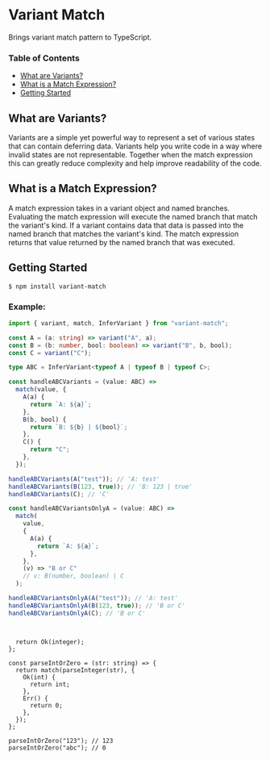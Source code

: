 # Variant Match

Brings variant match pattern to TypeScript.

### Table of Contents

- [What are Variants?](#what-are-variants)
- [What is a Match Expression?](#what-is-a-match-expression)
- [Getting Started](#getting-started)
## What are Variants?

Variants are a simple yet powerful way to represent a set of various states that can contain deferring data. Variants help you write code in a way where invalid states are not representable. Together when the match expression this can greatly reduce complexity and help improve readability of the code.

## What is a Match Expression?

A match expression takes in a variant object and named branches. Evaluating the match expression will execute the named branch that match the variant's kind. If a variant contains data that data is passed into the named branch that matches the variant's kind. The match expression returns that value returned by the named branch that was executed.

## Getting Started

```
$ npm install variant-match
```

### Example:

```ts
import { variant, match, InferVariant } from "variant-match";

const A = (a: string) => variant("A", a);
const B = (b: number, bool: boolean) => variant("B", b, bool);
const C = variant("C");

type ABC = InferVariant<typeof A | typeof B | typeof C>;

const handleABCVariants = (value: ABC) =>
  match(value, {
    A(a) {
      return `A: ${a}`;
    },
    B(b, bool) {
      return `B: ${b} | ${bool}`;
    },
    C() {
      return "C";
    },
  });

handleABCVariants(A("test")); // 'A: test'
handleABCVariants(B(123, true)); // 'B: 123 | true'
handleABCVariants(C); // 'C'

const handleABCVariantsOnlyA = (value: ABC) =>
  match(
    value,
    {
      A(a) {
        return `A: ${a}`;
      },
    },
    (v) => "B or C"
    // v: B(number, boolean) | C
  );

handleABCVariantsOnlyA(A("test")); // 'A: test'
handleABCVariantsOnlyA(B(123, true)); // 'B or C'
handleABCVariantsOnlyA(C); // 'B or C'
```

```


  return Ok(integer);
};

const parseIntOrZero = (str: string) => {
  return match(parseInteger(str), {
    Ok(int) {
      return int;
    },
    Err() {
      return 0;
    },
  });
};

parseIntOrZero("123"); // 123
parseIntOrZero("abc"); // 0
```
